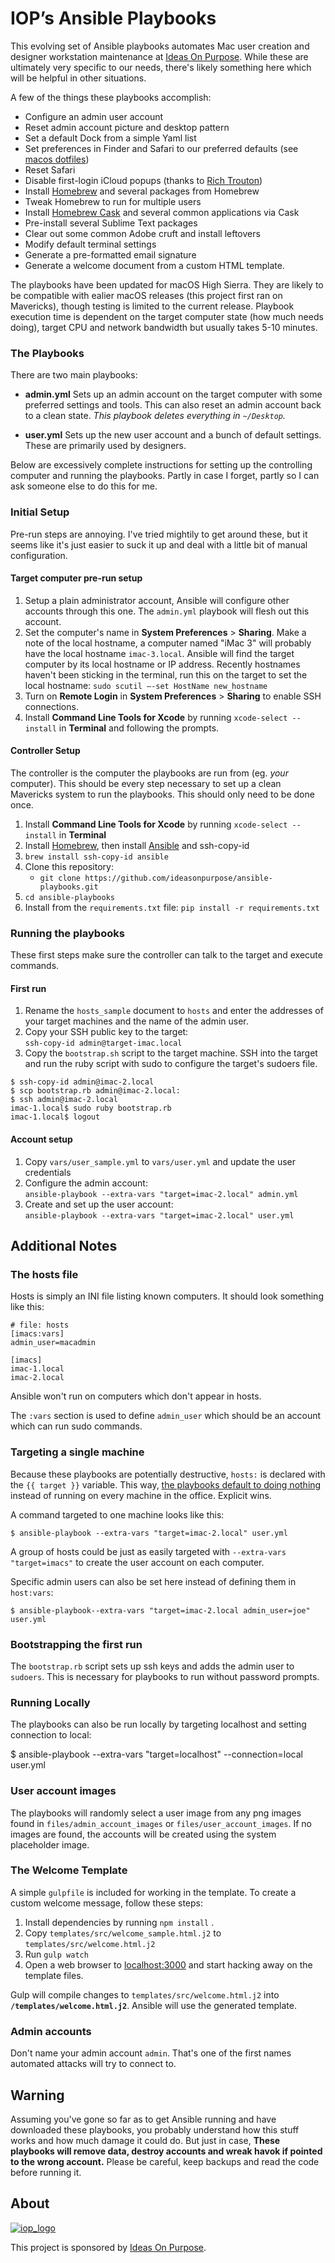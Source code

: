 # IOP’s Ansible Playbooks

This evolving set of Ansible playbooks automates Mac user creation and designer workstation maintenance at [Ideas On Purpose][iop]. While these are ultimately very specific to our needs, there's likely something here which will be helpful in other situations.

A few of the things these playbooks accomplish:

- Configure an admin user account
- Reset admin account picture and desktop pattern
- Set a default Dock from a simple Yaml list
- Set preferences in Finder and Safari to our preferred defaults (see [macos dotfiles][dotfiles])
- Reset Safari
- Disable first-login iCloud popups (thanks to [Rich Trouton][rtrouton])
- Install [Homebrew][] and several packages from Homebrew
- Tweak Homebrew to run for multiple users
- Install [Homebrew Cask][cask] and several common applications via Cask
- Pre-install several Sublime Text packages
- Clear out some common Adobe cruft and install leftovers
- Modify default terminal settings
- Generate a pre-formatted email signature
- Generate a welcome document from a custom HTML template.

The playbooks have been updated for macOS High Sierra. They are likely to be compatible with ealier macOS releases (this project first ran on Mavericks), though testing is limited to the current release. Playbook execution time is dependent on the target computer state (how much needs doing), target CPU and network bandwidth but usually takes 5-10 minutes.

### The Playbooks

There are two main playbooks:

- **admin.yml**
  Sets up an admin account on the target computer with some preferred settings and tools. This can also reset an admin account back to a clean state. _This playbook deletes everything in `~/Desktop`._

- **user.yml**
  Sets up the new user account and a bunch of default settings. These are primarily used by designers.

Below are excessively complete instructions for setting up the controlling computer and running the playbooks. Partly in case I forget, partly so I can ask someone else to do this for me.

### Initial Setup

Pre-run steps are annoying. I've tried mightily to get around these, but it seems like it's just easier to suck it up and deal with a little bit of manual configuration.

#### Target computer pre-run setup

1.  Setup a plain administrator account, Ansible will configure other accounts through this one. The `admin.yml` playbook will flesh out this account.
2.  Set the computer's name in **System Preferences** > **Sharing**. Make a note of the local hostname, a computer named "iMac 3" will probably have the local hostname `imac-3.local`. Ansible will find the target computer by its local hostname or IP address. Recently hostnames haven't been sticking in the terminal, run this on the target to set the local hostname: `sudo scutil –-set HostName new_hostname`
3.  Turn on **Remote Login** in **System Preferences** > **Sharing** to enable SSH connections.
4.  Install **Command Line Tools for Xcode** by running `xcode-select --install` in **Terminal** and following the prompts.

#### Controller Setup

The controller is the computer the playbooks are run from (eg. _your_ computer). This should be every step necessary to set up a clean Mavericks system to run the playbooks. This should only need to be done once.

1.  Install **Command Line Tools for Xcode** by running `xcode-select --install` in **Terminal**
2.  Install [Homebrew][], then install [Ansible](http://docs.ansible.com/ansible) and ssh-copy-id
3.  `brew install ssh-copy-id ansible`
4.  Clone this repository:
    - `git clone https://github.com/ideasonpurpose/ansible-playbooks.git`
5.  `cd ansible-playbooks`
6.  Install from the `requirements.txt` file: `pip install -r requirements.txt`

### Running the playbooks

These first steps make sure the controller can talk to the target and execute commands.

#### First run

1.  Rename the `hosts_sample` document to `hosts` and enter the addresses of your target machines and the name of the admin user.
2.  Copy your SSH public key to the target:  
    `ssh-copy-id admin@target-imac.local`
3.  Copy the `bootstrap.sh` script to the target machine. SSH into the target and run the ruby script with sudo to configure the target's sudoers file.

```
$ ssh-copy-id admin@imac-2.local
$ scp bootstrap.rb admin@imac-2.local:
$ ssh admin@imac-2.local
imac-1.local$ sudo ruby bootstrap.rb
imac-1.local$ logout
```

#### Account setup

1.  Copy `vars/user_sample.yml` to `vars/user.yml` and update the user credentials
2.  Configure the admin account:  
    `ansible-playbook --extra-vars "target=imac-2.local" admin.yml`
3.  Create and set up the user account:  
    `ansible-playbook --extra-vars "target=imac-2.local" user.yml`

## Additional Notes

### The hosts file

Hosts is simply an INI file listing known computers. It should look something like this:

    # file: hosts
    [imacs:vars]
    admin_user=macadmin

    [imacs]
    imac-1.local
    imac-2.local

Ansible won't run on computers which don't appear in hosts.

The `:vars` section is used to define `admin_user` which should be an account which can run sudo commands.

### Targeting a single machine

Because these playbooks are potentially destructive, `hosts:` is declared with the `{{ target }}` variable. This way, [the playbooks default to doing nothing](http://stackoverflow.com/q/18195142) instead of running on every machine in the office. Explicit wins.

A command targeted to one machine looks like this:

    $ ansible-playbook --extra-vars "target=imac-2.local" user.yml

A group of hosts could be just as easily targeted with `--extra-vars "target=imacs"` to create the user account on each computer.

Specific admin users can also be set here instead of defining them in `host:vars`:

    $ ansible-playbook--extra-vars "target=imac-2.local admin_user=joe" user.yml

### Bootstrapping the first run

The `bootstrap.rb` script sets up ssh keys and adds the admin user to `sudoers`. This is necessary for playbooks to run without password prompts.

### Running Locally

The playbooks can also be run locally by targeting localhost and setting connection to local:

$ ansible-playbook --extra-vars "target=localhost" --connection=local user.yml

### User account images

The playbooks will randomly select a user image from any png images found in `files/admin_account_images` or `files/user_account_images`. If no images are found, the accounts will be created using the system placeholder image.

### The Welcome Template

A simple `gulpfile` is included for working in the template. To create a custom welcome message, follow these steps:

1.  Install dependencies by running `npm install` .
2.  Copy `templates/src/welcome_sample.html.j2` to `templates/src/welcome.html.j2`
3.  Run `gulp watch`
4.  Open a web browser to [localhost:3000](http://localhost:3000) and start hacking away on the template files.

Gulp will compile changes to `templates/src/welcome.html.j2` into **`/templates/welcome.html.j2`**. Ansible will use the generated template.

### Admin accounts

Don't name your admin account `admin`. That's one of the first names automated attacks will try to connect to.

## Warning

Assuming you've gone so far as to get Ansible running and have downloaded these playbooks, you probably understand how this stuff works and how much damage it could do. But just in case, **These playbooks will remove data, destroy accounts and wreak havok if pointed to the wrong account.** Please be careful, keep backups and read the code before running it.

## About

[![iop_logo](https://avatars1.githubusercontent.com/u/2059022?s=100&v=4)][iop]

This project is sponsored by [Ideas On Purpose][iop].

[iop]: http://ideasonpurpose.com
[dotfiles]: https://github.com/mathiasbynens/dotfiles/blob/master/.macos
[homebrew]: http://brew.sh
[cask]: https://github.com/phinze/homebrew-cask
[venvw]: https://bitbucket.org/dhellmann/virtualenvwrapper/
[venvw install]: http://virtualenvwrapper.readthedocs.org/en/latest/install.html
[rtrouton]: http://derflounder.wordpress.com/2014/10/16/disabling-the-icloud-and-diagnostics-pop-up-windows-in-yosemite/
